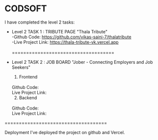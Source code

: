 # CODSOFT

I have completed the level 2 tasks:

- Level 2 TASK 1 : TRIBUTE PAGE
  "Thala Tribute"
  <br>
  -Github Code: https://github.com/vikas-saini-7/thalatribute
  <br>
  -Live Project Link: https://thala-tribute-vk.vercel.app
  <br><br>
====================================

- Level 2 TASK 2 : JOB BOARD
  "Jober - Connecting Employers and Job Seekers"
  <br>
  1. Frontend
    <br>
    Github Code:
    <br>
    Live Project Link:

  2. Backend
    <br>
    Github Code:
    <br>
    Live Project Link:
    <br>
====================================

Deployment
I've deployed the project on github and Vercel.
